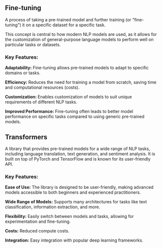 
## Fine-tuning 
A process of taking a pre-trained model and further training (or "fine-tuning") it on a specific dataset for a specific task. 

This concept is central to how modern NLP models are used, as it allows for the customization of general-purpose language models to perform well on particular tasks or datasets.

### Key Features:
**Adaptability:** Fine-tuning allows pre-trained models to adapt to specific domains or tasks.

**Efficiency:** Reduces the need for training a model from scratch, saving time and computational resources (costs).

**Customization:** Enables customization of models to suit unique requirements of different NLP tasks.

**Improved Performance:** Fine-tuning often leads to better model performance on specific tasks compared to using generic pre-trained models.

## Transformers 

A library that provides pre-trained models for a wide range of NLP tasks, including language translation, text generation, and sentiment analysis. It is built on top of PyTorch and TensorFlow and is known for its user-friendly API.

### Key Features:
**Ease of Use:** The library is designed to be user-friendly, making advanced models accessible to both beginners and experienced practitioners.

**Wide Range of Models:** Supports many architectures for tasks like text classification, information extraction, and more.

**Flexibility:** Easily switch between models and tasks, allowing for experimentation and fine-tuning.

**Costs:** Reduced compute costs.

**Integration:** Easy integration with popular deep learning frameworks.

